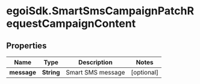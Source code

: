 # egoiSdk.SmartSmsCampaignPatchRequestCampaignContent

## Properties
Name | Type | Description | Notes
------------ | ------------- | ------------- | -------------
**message** | **String** | Smart SMS message | [optional] 


